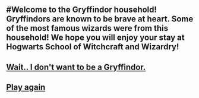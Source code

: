 #Welcome to the Gryffindor household! Gryffindors are known to be brave at heart. Some of the most famous wizards were from this household! We hope you will enjoy your stay at Hogwarts School of Witchcraft and Wizardry!
---
## [Wait.. I don't want to be a Gryffindor.](house.md)
## [Play again](README.md)
